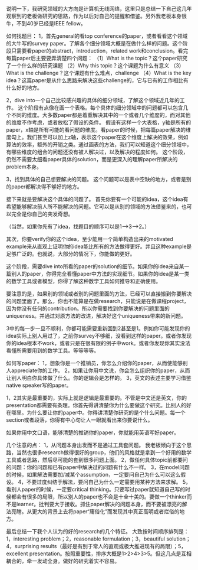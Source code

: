 说明一下，我研究领域的大方向是计算机无线网络，这里只是总结一下自己这几年观察到的老板做研究的思路，作为以后对自己的提醒和借鉴。另外我老板本身很牛，不到40岁已经是IEEE fellow。

如何找题目：
1，首先general的看top conference的paper，或者看看这个领域的大牛写的survey paper。了解各个细分领域大概是在做什么样的问题。这个阶段只需要看paper的abstract，introduction，related work和conclusion。看完每篇paper后主要要弄清楚四个问题：
（1）What is the topic？这个paper研究了一个什么样的研究课题
（2）Why this topic？这个课题为什么有意义
（3）What is the challenge？这个课题有什么难点，challenge
（4）What is the key idea？这篇paper是从什么思路来解决这些challenge的，它与已有的工作相比有什么好的地方。

2，dive into一个自己比较感兴趣的具体的细分领域，了解这个领域近几年的工作。
这个阶段有点像在画一个表格。每个具体的细分领域中的问题都可以包含几个不同的维度。大多数paper都是着重解决其中的一个或者几个维度的，而对其他的维度不作考虑，或者放松了假设的条件。
假设有这样一个大表格，y轴是所有的paper，x轴是所有可能的看问题的维度。看paper的时候，把每篇paper解决的维度勾上。我们甚至可以加上z轴，表示这个paper在这个维度上解决的效果，例如算法的效率，额外的开销之类。通过画表的方法，我们可以知道这个细分领域中，有哪些维度的组合的问题还没有被人解决过，以及解决的程度如何。
这个阶段，仍然不需要太细看paper具体的solution，而是更深入的理解paper所解决的problem本身。

3，找到具体的自己想要解决的问题。
这个问题可以是表中空缺的地方，或者是别的paper都解决得不够好的地方。

接下来就是要解决这个具体的问题了。
首先你要有一个可能的idea，这个idea有希望能够解决前人所不能解决的问题。它可以是从别的领域的方法借鉴来的，也可以完全是你自己的突发奇想。

（当然，如果你先有了idea，找题目的顺序可以是1-->3-->2。）

其次，你要verify你的这个idea，至少能用一个简单构造出来的motivated example来从直观上证明你的idea能比所有的方法做得更好。并且这种example是足够广泛的。也就说，大部分的情况下，你能做的更好。

这个阶段，需要dive into所看的paper的solution的细节。如果你的idea来自某一篇别人的paper，你得完全看懂paper中方法的实现细节。如果你的idea是某一类的数学工具或者模型，你得了解这种数学工具如何推导和正确使用。

要注意的是，如果别的领域或者别的问题里面的方法，已经可以直接搬到你要解决的问题里面了。那么，你也不能算是在做research，只能说是在做课程project，因为你没有任何的contribution。所以你需要找到你要解决的问题里面的uniqueness。并通过对原方法的改进，解决好这个uniqueness带来的新问题。

3中的每一步一旦不顺利，你都可能需要重新回到2甚至是1。例如你可能发现你的idea实际上别人用过了，之前你survey不够细，没看到这样的paper。或者你发现你的idea根本不work，或者只是在很有限的例子中work。或者你发现你其实没法看懂所需要用到的数学工具。等等等等。

如何写paper：
1，想象你是一个推销员，你怎么介绍你的paper，从而使能够别人appreciate你的工作。
2，如果让你用中文说，你会怎么组织你的paper，从而让别人明白你具体做了什么。你的逻辑会是怎样的。
3，英文的表述主要学习借鉴native speaker写的paper。

1，2其实是最重要的，实际上就是逻辑是最重要的。不管是中文还是英文，你的presentation都需要有条理。你首先得讲清楚你为什么要做这个研究。比别人的好在哪里。为什么要让你的paper中。你得讲清楚你研究的是个什么问题。每一个section或者段落，你得有中心句让人一眼就看出来你要说什么。

如果你用中文口语，能够清楚的推销你的paper，你就能用英语写好paper。

几个注意的点：
1，从问题本身出发而不是通过工具套问题。
我老板倾向于这个思路，当然也很多research做得很好的group，他们的风格就是拿到一个好用的数学工具或者思路，然后尽可能的套到很多问题上面。
2，做任何具体topic前都要问的问题：你的问题和已有paper中解决过的问题有什么不一样。
3，在model问题的时候，如果解法需要加/减某个assumption，一定要问自己为什么可以这么假设。
4，不要过度纠结于解法，要问自己为什么一定需要用某种方法来求解。
5，看别人paper的时候，一定要critical thinking。只要写过paper就知道自己写的时候都会有很多的局限，所以别人的paper也不会是十全十美的。要做一个thinker而不是learner。批判要大于接收。抓住paper解决的问题本身，而不要被漂亮的解法亮瞎。从更大的背景上去将paper“庸俗化”而发现其中真正高明或者烂俗的地方。

最后总结一下我个人认为的好的research的几个特征。
大致按时间顺序排列是：
1，interesting problem；2，reasonable formulation；3，beautiful solution；4，surprising results（最好是有别于常人的直观或极大推进现有的局限）；5，excellent presentation。按照重要性，排序大概是1>2>4>3>5。但这几点是互相耦合的，牵一发动全身。做好的研究着实不容易。
 

